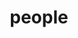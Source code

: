---
layout: profiles
permalink: /people/
title: people
description: members of the lab or group
nav: true
nav_order: 6

profiles:
  # if you want to include more than one profile, just replicate the following block
  # and create one content file for each profile inside _pages/
  - align: right
    image: meAndWife.jpg
    content: about.md
    image_circular: false # crops the image to make it circular
    more_info: >
      <p>My most beautiful </p>
      <p>cleverst</p>
      <p>wife, Ning</p>
---